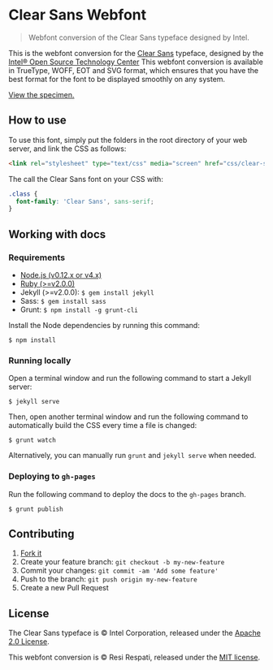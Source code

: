 # Clear Sans Webfont

> Webfont conversion of the Clear Sans typeface designed by Intel.

This is the webfont conversion for the [Clear Sans](https://01.org/clear-sans) typeface, designed by the [Intel® Open Source Technology Center](https://01.org/) This webfont conversion is available in TrueType, WOFF, EOT and SVG format, which ensures that you have the best format for the font to be displayed smoothly on any system.

[View the specimen.](http://resir014.github.io/Clear-Sans-Webfont/)

## How to use

To use this font, simply put the folders in the root directory of your web server, and link the CSS as follows:

```html
<link rel="stylesheet" type="text/css" media="screen" href="css/clear-sans.css" />
```

The call the Clear Sans font on your CSS with:

```css
.class {
  font-family: 'Clear Sans', sans-serif;
}
```

## Working with docs

### Requirements

* [Node.js (v0.12.x or v4.x)](http://nodejs.org/download/)
* [Ruby (>=v2.0.0)](https://www.ruby-lang.org/en/)
* Jekyll (>=v2.0.0): `$ gem install jekyll`
* Sass: `$ gem install sass`
* Grunt: `$ npm install -g grunt-cli`

Install the Node dependencies by running this command:

```
$ npm install
```

### Running locally

Open a terminal window and run the following command to start a Jekyll server:

```
$ jekyll serve
```

Then, open another terminal window and run the following command to automatically build the CSS every time a file is changed:

```
$ grunt watch
```

Alternatively, you can manually run `grunt` and `jekyll serve` when needed.

### Deploying to `gh-pages`

Run the following command to deploy the docs to the `gh-pages` branch.

```
$ grunt publish
```

## Contributing

1. [Fork it](https://github.com/resir014/Clear-Sans-Webfont/fork)
2. Create your feature branch: `git checkout -b my-new-feature`
3. Commit your changes: `git commit -am 'Add some feature'`
4. Push to the branch: `git push origin my-new-feature`
5. Create a new Pull Request

## License

The Clear Sans typeface is &copy; Intel Corporation, released under the [Apache 2.0 License](http://www.apache.org/licenses/LICENSE-2.0.html).

This webfont conversion is &copy; Resi Respati, released under the [MIT license](https://github.com/resir014/Clear-Sans-Webfont/blob/master/LICENSE).
